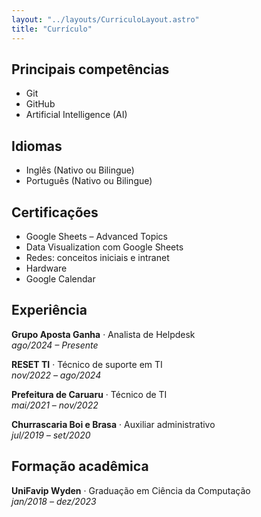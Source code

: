 ```yaml
---
layout: "../layouts/CurriculoLayout.astro"
title: "Currículo"
---
```


## Principais competências

- Git  
- GitHub  
- Artificial Intelligence (AI)

## Idiomas

- Inglês (Nativo ou Bilingue)  
- Português (Nativo ou Bilingue)

## Certificações

- Google Sheets – Advanced Topics  
- Data Visualization com Google Sheets  
- Redes: conceitos iniciais e intranet  
- Hardware  
- Google Calendar

## Experiência

**Grupo Aposta Ganha** · Analista de Helpdesk  
_ago/2024 – Presente_

**RESET TI** · Técnico de suporte em TI  
_nov/2022 – ago/2024_

**Prefeitura de Caruaru** · Técnico de TI  
_mai/2021 – nov/2022_

**Churrascaria Boi e Brasa** · Auxiliar administrativo  
_jul/2019 – set/2020_

## Formação acadêmica

**UniFavip Wyden** · Graduação em Ciência da Computação  
_jan/2018 – dez/2023_
